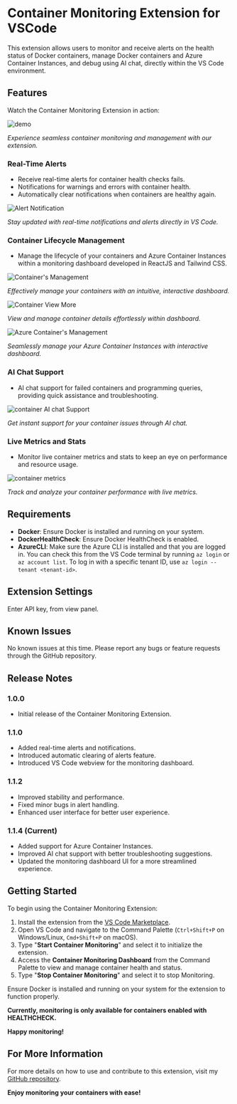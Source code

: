 # Container Monitoring Extension for VSCode

This extension allows users to monitor and receive alerts on the health status of Docker containers, manage Docker containers and Azure Container Instances, and debug using AI chat, directly within the VS Code environment.

## Features

Watch the Container Monitoring Extension in action:

![demo](images/livecontainermonitor.gif)

_Experience seamless container monitoring and management with our extension._

### Real-Time Alerts

- Receive real-time alerts for container health checks fails.
- Notifications for warnings and errors with container health.
- Automatically clear notifications when containers are healthy again.

![Alert Notification](images/vscode_alerts.png)

_Stay updated with real-time notifications and alerts directly in VS Code._

### Container Lifecycle Management

- Manage the lifecycle of your containers and Azure Container Instances within a monitoring dashboard developed in ReactJS and Tailwind CSS.

![Container's Management](images/1.1.4v/monitoring_dashboard.png)

_Effectively manage your containers with an intuitive, interactive dashboard._

![Container View More](images/1.1.4v/monitoring_dashboard_viewmore.png)

_View and manage container details effortlessly within dashboard._

![Azure Container's Management](images/1.1.4v/azure_subscription_select.png)

_Seamlessly manage your Azure Container Instances with interactive dashboard._

### AI Chat Support

- AI chat support for failed containers and programming queries, providing quick assistance and troubleshooting.

![container AI chat Support](images/1.1.4v/ai_chat_support.png)

_Get instant support for your container issues through AI chat._

### Live Metrics and Stats

- Monitor live container metrics and stats to keep an eye on performance and resource usage.

![container metrics](images/monitoring_dashboard_metrics.png)

_Track and analyze your container performance with live metrics._

## Requirements

- **Docker**: Ensure Docker is installed and running on your system.
- **DockerHealthCheck**: Ensure Docker HealthCheck is enabled.
- **AzureCLI**: Make sure the Azure CLI is installed and that you are logged in. You can check this from the VS Code terminal by running `az login` or `az account list`. To log in with a specific tenant ID, use `az login --tenant <tenant-id>`.

## Extension Settings

Enter API key, from view panel.

## Known Issues

No known issues at this time. Please report any bugs or feature requests through the GitHub repository.

## Release Notes

### 1.0.0

- Initial release of the Container Monitoring Extension.

### 1.1.0

- Added real-time alerts and notifications.
- Introduced automatic clearing of alerts feature.
- Introduced VS Code webview for the monitoring dashboard.

### 1.1.2

- Improved stability and performance.
- Fixed minor bugs in alert handling.
- Enhanced user interface for better user experience.

### 1.1.4 (Current)

- Added support for Azure Container Instances.
- Improved AI chat support with better troubleshooting suggestions.
- Updated the monitoring dashboard UI for a more streamlined experience.

## Getting Started

To begin using the Container Monitoring Extension:

1. Install the extension from the [VS Code Marketplace](https://marketplace.visualstudio.com/items?itemName=LiveContainerMonitoring.container-monitoring-extension).
2. Open VS Code and navigate to the Command Palette (`Ctrl+Shift+P` on Windows/Linux, `Cmd+Shift+P` on macOS).
3. Type "**Start Container Monitoring**" and select it to initialize the extension.
4. Access the **Container Monitoring Dashboard** from the Command Palette to view and manage container health and status.
5. Type "**Stop Container Monitoring**" and select it to stop Monitoring.

Ensure Docker is installed and running on your system for the extension to function properly.

**Currently, monitoring is only available for containers enabled with HEALTHCHECK.**

**Happy monitoring!**

## For More Information

For more details on how to use and contribute to this extension, visit my [GitHub repository](https://github.com/abinay-devulapally/container-monitoring-extension).

**Enjoy monitoring your containers with ease!**
